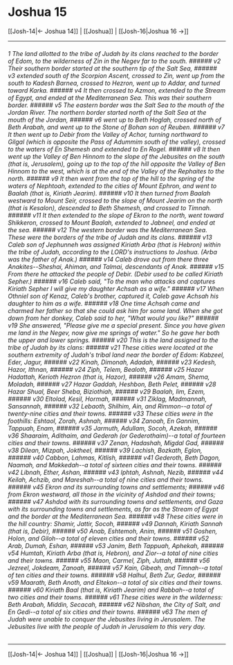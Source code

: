 # Joshua 15

[[Josh-14|← Joshua 14]] | [[Joshua]] | [[Josh-16|Joshua 16 →]]
***

###### 1 The land allotted to the tribe of Judah by its clans reached to the border of Edom, to the wilderness of Zin in the Negev far to the south. ###### v2 Their southern border started at the southern tip of the Salt Sea, ###### v3 extended south of the Scorpion Ascent, crossed to Zin, went up from the south to Kadesh Barnea, crossed to Hezron, went up to Addar, and turned toward Karka. ###### v4 It then crossed to Azmon, extended to the Stream of Egypt, and ended at the Mediterranean Sea. This was their southern border. ###### v5 The eastern border was the Salt Sea to the mouth of the Jordan River. The northern border started north of the Salt Sea at the mouth of the Jordan, ###### v6 went up to Beth Hoglah, crossed north of Beth Arabah, and went up to the Stone of Bohan son of Reuben. ###### v7 It then went up to Debir from the Valley of Achor, turning northward to Gilgal (which is opposite the Pass of Adummim south of the valley), crossed to the waters of En Shemesh and extended to En Rogel. ###### v8 It then went up the Valley of Ben Hinnom to the slope of the Jebusites on the south (that is, Jerusalem), going up to the top of the hill opposite the Valley of Ben Hinnom to the west, which is at the end of the Valley of the Rephaites to the north. ###### v9 It then went from the top of the hill to the spring of the waters of Nephtoah, extended to the cities of Mount Ephron, and went to Baalah (that is, Kiriath Jearim). ###### v10 It then turned from Baalah westward to Mount Seir, crossed to the slope of Mount Jearim on the north (that is Kesalon), descended to Beth Shemesh, and crossed to Timnah. ###### v11 It then extended to the slope of Ekron to the north, went toward Shikkeron, crossed to Mount Baalah, extended to Jabneel, and ended at the sea. ###### v12 The western border was the Mediterranean Sea. These were the borders of the tribe of Judah and its clans. ###### v13 Caleb son of Jephunneh was assigned Kiriath Arba (that is Hebron) within the tribe of Judah, according to the LORD's instructions to Joshua. (Arba was the father of Anak.) ###### v14 Caleb drove out from there three Anakites--Sheshai, Ahiman, and Talmai, descendants of Anak. ###### v15 From there he attacked the people of Debir. (Debir used to be called Kiriath Sepher.) ###### v16 Caleb said, "To the man who attacks and captures Kiriath Sepher I will give my daughter Achsah as a wife." ###### v17 When Othniel son of Kenaz, Caleb's brother, captured it, Caleb gave Achsah his daughter to him as a wife. ###### v18 One time Achsah came and charmed her father so that she could ask him for some land. When she got down from her donkey, Caleb said to her, "What would you like?" ###### v19 She answered, "Please give me a special present. Since you have given me land in the Negev, now give me springs of water." So he gave her both the upper and lower springs. ###### v20 This is the land assigned to the tribe of Judah by its clans: ###### v21 These cities were located at the southern extremity of Judah's tribal land near the border of Edom: Kabzeel, Eder, Jagur, ###### v22 Kinah, Dimonah, Adadah, ###### v23 Kedesh, Hazor, Ithnan, ###### v24 Ziph, Telem, Bealoth, ###### v25 Hazor Hadattah, Kerioth Hezron (that is, Hazor), ###### v26 Amam, Shema, Moladah, ###### v27 Hazar Gaddah, Heshbon, Beth Pelet, ###### v28 Hazar Shual, Beer Sheba, Biziothiah, ###### v29 Baalah, Iim, Ezem, ###### v30 Eltolad, Kesil, Hormah, ###### v31 Ziklag, Madmannah, Sansannah, ###### v32 Lebaoth, Shilhim, Ain, and Rimmon--a total of twenty-nine cities and their towns. ###### v33 These cities were in the foothills: Eshtaol, Zorah, Ashnah, ###### v34 Zanoah, En Gannim, Tappuah, Enam, ###### v35 Jarmuth, Adullam, Socoh, Azekah, ###### v36 Shaaraim, Adithaim, and Gederah (or Gederothaim)--a total of fourteen cities and their towns. ###### v37 Zenan, Hadashah, Migdal Gad, ###### v38 Dilean, Mizpah, Joktheel, ###### v39 Lachish, Bozkath, Eglon, ###### v40 Cabbon, Lahmas, Kitlish, ###### v41 Gederoth, Beth Dagon, Naamah, and Makkedah--a total of sixteen cities and their towns. ###### v42 Libnah, Ether, Ashan, ###### v43 Iphtah, Ashnah, Nezib, ###### v44 Keilah, Achzib, and Mareshah--a total of nine cities and their towns. ###### v45 Ekron and its surrounding towns and settlements; ###### v46 from Ekron westward, all those in the vicinity of Ashdod and their towns; ###### v47 Ashdod with its surrounding towns and settlements, and Gaza with its surrounding towns and settlements, as far as the Stream of Egypt and the border at the Mediterranean Sea. ###### v48 These cities were in the hill country: Shamir, Jattir, Socoh, ###### v49 Dannah, Kiriath Sannah (that is, Debir), ###### v50 Anab, Eshtemoh, Anim, ###### v51 Goshen, Holon, and Giloh--a total of eleven cities and their towns. ###### v52 Arab, Dumah, Eshan, ###### v53 Janim, Beth Tappuah, Aphekah, ###### v54 Humtah, Kiriath Arba (that is, Hebron), and Zior--a total of nine cities and their towns. ###### v55 Maon, Carmel, Ziph, Juttah, ###### v56 Jezreel, Jokdeam, Zanoah, ###### v57 Kain, Gibeah, and Timnah--a total of ten cities and their towns. ###### v58 Halhul, Beth Zur, Gedor, ###### v59 Maarath, Beth Anoth, and Eltekon--a total of six cities and their towns. ###### v60 Kiriath Baal (that is, Kiriath Jearim) and Rabbah--a total of two cities and their towns. ###### v61 These cities were in the wilderness: Beth Arabah, Middin, Secacah, ###### v62 Nibshan, the City of Salt, and En Gedi--a total of six cities and their towns. ###### v63 The men of Judah were unable to conquer the Jebusites living in Jerusalem. The Jebusites live with the people of Judah in Jerusalem to this very day.

***
[[Josh-14|← Joshua 14]] | [[Joshua]] | [[Josh-16|Joshua 16 →]]
